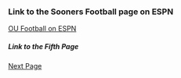 ### Link to the Sooners Football page on ESPN

[OU Football on ESPN](https://www.espn.com/college-football/team/_/id/201/oklahoma-sooners)


##### Link to the Fifth Page
[Next Page](Page5.md)
